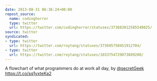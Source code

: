 ```yaml
---
date: 2013-08-31 06:36:24+00:00
repost_source:
  name: codinghorror
  type: twitter
  url: https://twitter.com/codinghorror/statuses/373683012585549825/
source: twitter
syndicated:
- type: twitter
  url: https://twitter.com/roytang/statuses/373695750451912704/
- type: twitter
  url: https://twitter.com/roytang/statuses/1033754729073889280/  
---
```


A flowchart of what programmers do at work all day, by [@secretGeek](https://twitter.com/secretGeek/) https://t.co/sq1yxteKa2